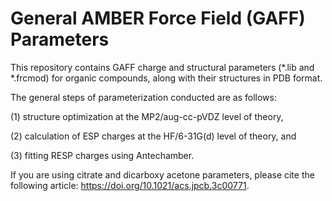 # General AMBER Force Field (GAFF) Parameters
This repository contains GAFF charge and structural parameters (*.lib and *.frcmod) for organic compounds, along with their structures in PDB format.


The general steps of parameterization conducted are as follows:

(1) structure optimization at the MP2/aug-cc-pVDZ level of theory,

(2) calculation of ESP charges at the HF/6-31G(d) level of theory, and

(3) fitting RESP charges using Antechamber.


If you are using citrate and dicarboxy acetone parameters, please cite the following article: https://doi.org/10.1021/acs.jpcb.3c00771.
